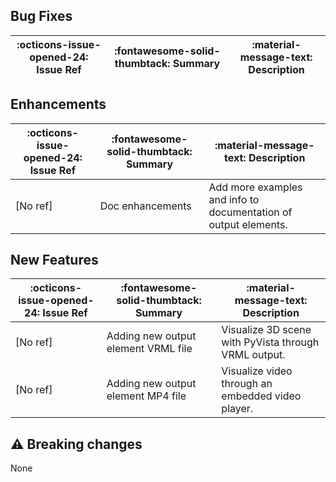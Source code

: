 ## Bug Fixes

:octicons-issue-opened-24: Issue Ref | :fontawesome-solid-thumbtack: Summary | :material-message-text: Description
-|-|-


## Enhancements

:octicons-issue-opened-24: Issue Ref | :fontawesome-solid-thumbtack: Summary | :material-message-text: Description
-|-|-
[No ref] | Doc enhancements | Add more examples and info to documentation of output elements.


## New Features

:octicons-issue-opened-24: Issue Ref | :fontawesome-solid-thumbtack: Summary | :material-message-text: Description
-|-|-
[No ref] | Adding new output element VRML file | Visualize 3D scene with PyVista through VRML output.
[No ref] | Adding new output element MP4 file | Visualize video through an embedded video player.


## :warning: Breaking changes

None
